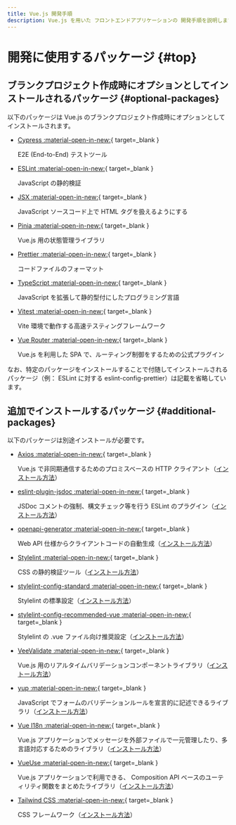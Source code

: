 ```yaml
---
title: Vue.js 開発手順
description: Vue.js を用いた フロントエンドアプリケーションの 開発手順を説明します。
---
```


# 開発に使用するパッケージ {#top}

## ブランクプロジェクト作成時にオプションとしてインストールされるパッケージ {#optional-packages}

以下のパッケージは Vue.js のブランクプロジェクト作成時にオプションとしてインストールされます。

- [Cypress :material-open-in-new:](https://www.cypress.io/){ target=_blank }

     E2E (End-to-End) テストツール

- [ESLint :material-open-in-new:](https://eslint.org/){ target=_blank }

    JavaScript の静的検証

- [JSX :material-open-in-new:](https://jsx.github.io/){ target=_blank }

    JavaScript ソースコード上で HTML タグを扱えるようにする

- [Pinia :material-open-in-new:](https://pinia.vuejs.org/){ target=_blank }

    Vue.js 用の状態管理ライブラリ

- [Prettier :material-open-in-new:](https://prettier.io/){ target=_blank }

    コードファイルのフォーマット

- [TypeScript :material-open-in-new:](https://www.typescriptlang.org/){ target=_blank }

    JavaScript を拡張して静的型付にしたプログラミング言語

- [Vitest :material-open-in-new:](https://vitest.dev/){ target=_blank }

    Vite 環境で動作する高速テスティングフレームワーク

- [Vue Router :material-open-in-new:](https://router.vuejs.org/){ target=_blank }

    Vue.js を利用した SPA で、ルーティング制御をするための公式プラグイン

なお、特定のパッケージをインストールすることで付随してインストールされるパッケージ（例： ESLint に対する eslint-config-prettier）は記載を省略しています。

## 追加でインストールするパッケージ {#additional-packages}

以下のパッケージは別途インストールが必要です。

- [Axios :material-open-in-new:](https://github.com/axios/axios){ target=_blank }

    Vue.js で非同期通信するためのプロミスベースの HTTP クライアント（[インストール方法](create-api-client-code.md#install-axios)）

- [eslint-plugin-jsdoc :material-open-in-new:](https://github.com/gajus/eslint-plugin-jsdoc){ target=_blank }

    JSDoc コメントの強制、構文チェック等を行う ESLint のプラグイン（[インストール方法](static-verification-and-format.md#change-applied-rules)）

- [openapi-generator :material-open-in-new:](https://github.com/OpenAPITools/openapi-generator){ target=_blank }

    Web API 仕様からクライアントコードの自動生成（[インストール方法](create-api-client-code.md#install-open-api-generator)）

- [Stylelint :material-open-in-new:](https://stylelint.io/){ target=_blank }

    CSS の静的検証ツール（[インストール方法](static-verification-and-format.md#install-stylelint)）

- [stylelint-config-standard :material-open-in-new:](https://github.com/stylelint/stylelint-config-standard){ target=_blank }

    Stylelint の標準設定（[インストール方法](static-verification-and-format.md#install-stylelint)）

- [stylelint-config-recommended-vue :material-open-in-new:](https://github.com/ota-meshi/stylelint-config-recommended-vue){ target=_blank }

    Stylelint の .vue ファイル向け推奨設定（[インストール方法](static-verification-and-format.md#install-stylelint)）

- [VeeValidate :material-open-in-new:](https://vee-validate.logaretm.com/v4/){ target=_blank }

    Vue.js 用のリアルタイムバリデーションコンポーネントライブラリ（[インストール方法](input-validation.md#install-packages)）

- [yup :material-open-in-new:](https://github.com/jquense/yup){ target=_blank }

    JavaScript でフォームのバリデーションルールを宣言的に記述できるライブラリ（[インストール方法](input-validation.md#install-packages)）

- [Vue I18n :material-open-in-new:](https://vue-i18n.intlify.dev/){ target=_blank }

    Vue.js アプリケーションでメッセージを外部ファイルで一元管理したり、多言語対応するためのライブラリ（[インストール方法](input-validation.md#install-packages)）

- [VueUse :material-open-in-new:](https://vueuse.org/){ target=_blank }

    Vue.js アプリケーションで利用できる、 Composition API ベースのユーティリティ関数をまとめたライブラリ（[インストール方法](./event-handling-settings.md#install-vueuse)）

- [Tailwind CSS :material-open-in-new:](https://tailwindcss.com/){ target=_blank }

    CSS フレームワーク（[インストール方法](css.md#install-tailwind-css)）
